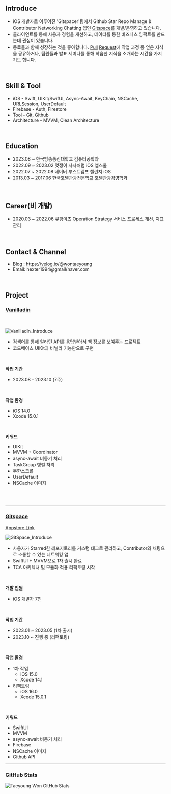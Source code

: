 ## Introduce
- iOS 개발자로 이루어진 'Gitspacer'팀에서 Github Star Repo Manage & Contributor Networking Chatting 앱인 [Gitspace](https://apps.apple.com/kr/app/gitspace/id6446034470)를 개발/운영하고 있습니다.
- 클라이언트를 통해 사용자 경험을 개선하고, 데이터를 통한 비즈니스 임팩트를 만드는데 관심이 있습니다.
- 동료들과 함께 성장하는 것을 좋아합니다. [Pull](https://github.com/APPSCHOOL1-REPO/finalproject-gitspace/pull/430) [Request](https://github.com/APPSCHOOL1-REPO/finalproject-gitspace/pull/452)에 작업 과정 중 얻은 지식을 공유하거나, 팀원들과 발표 세미나를 통해 학습한 지식을 소개하는 시간을 가지기도 합니다.

<br/>

## Skill & Tool
- iOS - Swift, UIKit/SwifUI, Async-Await, KeyChain, NSCache, URLSession, UserDefault
- Firebase - Auth, Firestore
- Tool - Git, Github
- Architecture - MVVM, Clean Architecture

<br/>

## Education
- 2023.08 ~ 한국방송통신대학교 컴퓨터공학과
- 2022.09 ~ 2023.02 멋쟁이 사자처럼 iOS 앱스쿨
- 2022.07 ~ 2022.08 네이버 부스트캠프 챌린지 iOS
- 2013.03 ~ 2017.06 한국호텔관광전문학교 호텔관광경영학과

<br/>

## Career(비 개발)
- 2020.03 ~ 2022.06 쿠팡이츠 Operation Strategy 서비스 프로세스 개선, 지표 관리

<br/>

## Contact & Channel
- Blog : https://velog.io/@wontaeyoung
- Email: hexter1994@gmail/naver.com

<br/>

## Project

### [Vanilladin](https://github.com/wontaeyoung/vanilladin)

<br>

![Vanilladin_Introduce](https://github.com/wontaeyoung/wontaeyoung/assets/45925685/e9219b54-5d1d-42e3-85c1-d6aca001f263)

- 검색어를 통해 알라딘 API를 응답받아서 책 정보를 보여주는 프로젝트
- 코드베이스 UIKit과 바닐라 기능만으로 구현

<br>

**작업 기간**
- 2023.08 - 2023.10 (7주)

<br>

**작업 환경**
- iOS 14.0
- Xcode 15.0.1

<br>

**키워드**
  - UIKit
  - MVVM + Coordinator
  - async-await 비동기 처리
  - TaskGroup 병렬 처리
  - 무한스크롤
  - UserDefault
  - NSCache 이미지

<br><br>

---

### [Gitspace](https://github.com/wontaeyoung/gitspace)

[Appstore Link](https://apps.apple.com/kr/app/gitspace/id6446034470)

![GitSpace_Introduce](https://github.com/wontaeyoung/wontaeyoung/assets/45925685/8d05a39b-04d5-411d-93d7-ed6d2e30b392)

- 사용자가 Starred한 레포지토리를 커스텀 태그로 관리하고, Contributor와 채팅으로 소통할 수 있는 네트워킹 앱
- SwiftUI + MVVM으로 1차 출시 완료
- TCA 아키텍처 및 모듈화 적용 리팩토링 시작

<br>

**개발 인원**
- iOS 개발자 7인

<br>

**작업 기간**
- 2023.01 ~ 2023.05 (1차 출시)
- 2023.10 ~ 진행 중 (리팩토링)

<br>

**작업 환경**
- 1차 작업
  - iOS 15.0
  - Xcode 14.1
- 리팩토링
  - iOS 16.0
  - Xcode 15.0.1

<br>

**키워드**
  - SwiftUI
  - MVVM
  - async-await 비동기 처리
  - Firebase
  - NSCache 이미지
  - Github API

---

### GitHub Stats

<img align="left" alt="Taeyoung Won GitHub Stats" src="https://github-readme-stats.vercel.app/api?username=wontaeyoung"/>
